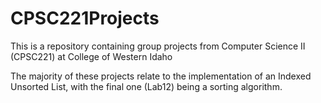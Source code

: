 # CPSC221Projects

This is a repository containing group projects from Computer Science II (CPSC221) at College of Western Idaho

The majority of these projects relate to the implementation of an Indexed Unsorted List, with the final one (Lab12) being a sorting algorithm.
